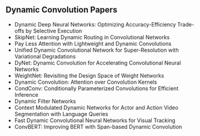 <h2> Dynamic Convolution Papers </h2>



<ul>

                             

 <li><a target="_blank" href="https://github.com/manjunath5496/Dynamic-Convolution-Papers/blob/master/dc(1).pdf" style="text-decoration:none;">Dynamic Deep Neural Networks:
Optimizing Accuracy-Efficiency Trade-offs by Selective Execution</a></li>

 <li><a target="_blank" href="https://github.com/manjunath5496/Dynamic-Convolution-Papers/blob/master/dc(2).pdf" style="text-decoration:none;">SkipNet: Learning Dynamic Routing in Convolutional Networks</a></li>

<li><a target="_blank" href="https://github.com/manjunath5496/Dynamic-Convolution-Papers/blob/master/dc(3).pdf" style="text-decoration:none;">
Pay Less Attention with Lightweight and Dynamic Convolutions</a></li>
 <li><a target="_blank" href="https://github.com/manjunath5496/Dynamic-Convolution-Papers/blob/master/dc(4).pdf" style="text-decoration:none;">Unified Dynamic Convolutional Network for Super-Resolution with Variational Degradations</a></li>                              
<li><a target="_blank" href="https://github.com/manjunath5496/Dynamic-Convolution-Papers/blob/master/dc(5).pdf" style="text-decoration:none;">DyNet: Dynamic Convolution for Accelerating Convolutional Neural Networks</a></li>
<li><a target="_blank" href="https://github.com/manjunath5496/Dynamic-Convolution-Papers/blob/master/dc(6).pdf" style="text-decoration:none;">WeightNet: Revisiting the Design Space of Weight Networks</a></li>
 <li><a target="_blank" href="https://github.com/manjunath5496/Dynamic-Convolution-Papers/blob/master/dc(7).pdf" style="text-decoration:none;">Dynamic Convolution: Attention over Convolution Kernels</a></li>

 <li><a target="_blank" href="https://github.com/manjunath5496/Dynamic-Convolution-Papers/blob/master/dc(8).pdf" style="text-decoration:none;"> CondConv: Conditionally Parameterized Convolutions for Efficient Inference </a></li>
   <li><a target="_blank" href="https://github.com/manjunath5496/Dynamic-Convolution-Papers/blob/master/dc(9).pdf" style="text-decoration:none;">Dynamic Filter Networks</a></li>
  
   
 <li><a target="_blank" href="https://github.com/manjunath5496/Dynamic-Convolution-Papers/blob/master/dc(10).pdf" style="text-decoration:none;">Context Modulated Dynamic Networks for Actor and Action Video Segmentation with Language Queries</a></li>   
 
  <li><a target="_blank" href="https://github.com/manjunath5496/Dynamic-Convolution-Papers/blob/master/dc(11).pdf" style="text-decoration:none;">Fast Dynamic Convolutional Neural Networks for Visual Tracking</a></li>
  
   
 <li><a target="_blank" href="https://github.com/manjunath5496/Dynamic-Convolution-Papers/blob/master/dc(12).pdf" style="text-decoration:none;">ConvBERT: Improving BERT with Span-based Dynamic Convolution</a></li>   
 
 
 
 
</ul>
